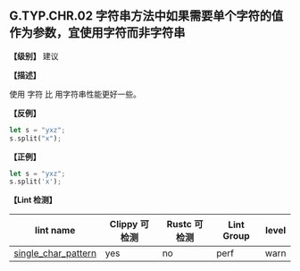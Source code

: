 ## G.TYP.CHR.02 字符串方法中如果需要单个字符的值作为参数，宜使用字符而非字符串

**【级别】** 建议

**【描述】**

使用 字符 比 用字符串性能更好一些。

**【反例】**

```rust
let s = "yxz";
s.split("x");
```

**【正例】**

```rust
let s = "yxz";
s.split('x');
```


**【Lint 检测】**

| lint name                                                    | Clippy 可检测 | Rustc 可检测 | Lint Group | level |
| ------------------------------------------------------------ | ------------- | ------------ | ---------- | ----- |
| [single_char_pattern](https://rust-lang.github.io/rust-clippy/master/#single_char_pattern) | yes           | no           | perf       | warn  |

